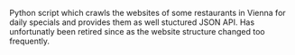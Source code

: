 Python script which crawls the websites of some restaurants in Vienna for daily specials and provides them as well stuctured JSON API.
Has unfortunatly been retired since as the website structure changed too frequently.
